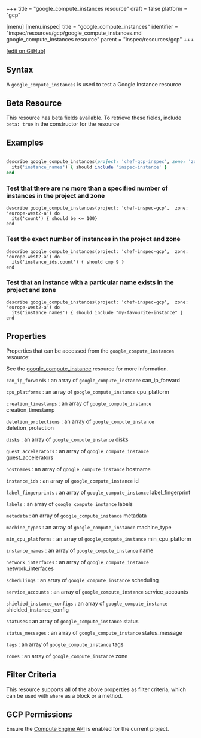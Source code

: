 +++
title = "google_compute_instances resource"
draft = false
platform = "gcp"

[menu]
  [menu.inspec]
    title = "google_compute_instances"
    identifier = "inspec/resources/gcp/google_compute_instances.md google_compute_instances resource"
    parent = "inspec/resources/gcp"
+++

[\[edit on GitHub\]](https://github.com/inspec/inspec-gcp/blob/master/docs/resources/google_compute_instances.md)

## Syntax

A `google_compute_instances` is used to test a Google Instance resource

## Beta Resource

This resource has beta fields available. To retrieve these fields, include `beta: true` in the constructor for the resource

## Examples

```ruby

describe google_compute_instances(project: 'chef-gcp-inspec', zone: 'zone') do
  its('instance_names') { should include 'inspec-instance' }
end
```

### Test that there are no more than a specified number of instances in the project and zone

    describe google_compute_instances(project: 'chef-inspec-gcp',  zone: 'europe-west2-a') do
      its('count') { should be <= 100}
    end

### Test the exact number of instances in the project and zone

    describe google_compute_instances(project: 'chef-inspec-gcp',  zone: 'europe-west2-a') do
      its('instance_ids.count') { should cmp 9 }
    end

### Test that an instance with a particular name exists in the project and zone

    describe google_compute_instances(project: 'chef-inspec-gcp',  zone: 'europe-west2-a') do
      its('instance_names') { should include "my-favourite-instance" }
    end

## Properties

Properties that can be accessed from the `google_compute_instances` resource:

See the [google_compute_instance](/inspec/resources/google_compute_instance/#properties) resource for more information.

`can_ip_forwards`
: an array of `google_compute_instance` can_ip_forward

`cpu_platforms`
: an array of `google_compute_instance` cpu_platform

`creation_timestamps`
: an array of `google_compute_instance` creation_timestamp

`deletion_protections`
: an array of `google_compute_instance` deletion_protection

`disks`
: an array of `google_compute_instance` disks

`guest_accelerators`
: an array of `google_compute_instance` guest_accelerators

`hostnames`
: an array of `google_compute_instance` hostname

`instance_ids`
: an array of `google_compute_instance` id

`label_fingerprints`
: an array of `google_compute_instance` label_fingerprint

`labels`
: an array of `google_compute_instance` labels

`metadata`
: an array of `google_compute_instance` metadata

`machine_types`
: an array of `google_compute_instance` machine_type

`min_cpu_platforms`
: an array of `google_compute_instance` min_cpu_platform

`instance_names`
: an array of `google_compute_instance` name

`network_interfaces`
: an array of `google_compute_instance` network_interfaces

`schedulings`
: an array of `google_compute_instance` scheduling

`service_accounts`
: an array of `google_compute_instance` service_accounts

`shielded_instance_configs`
: an array of `google_compute_instance` shielded_instance_config

`statuses`
: an array of `google_compute_instance` status

`status_messages`
: an array of `google_compute_instance` status_message

`tags`
: an array of `google_compute_instance` tags

`zones`
: an array of `google_compute_instance` zone

## Filter Criteria

This resource supports all of the above properties as filter criteria, which can be used
with `where` as a block or a method.

## GCP Permissions

Ensure the [Compute Engine API](https://console.cloud.google.com/apis/library/compute.googleapis.com/) is enabled for the current project.
